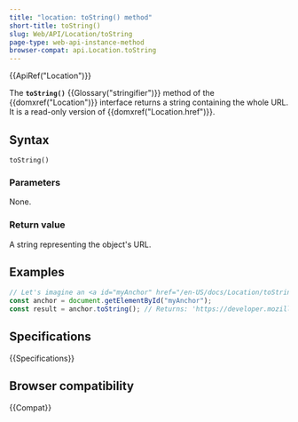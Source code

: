 ```yaml
---
title: "location: toString() method"
short-title: toString()
slug: Web/API/Location/toString
page-type: web-api-instance-method
browser-compat: api.Location.toString
---
```


{{ApiRef("Location")}}

The **`toString()`** {{Glossary("stringifier")}} method of the
{{domxref("Location")}} interface returns a string containing the
whole URL. It is a read-only version of {{domxref("Location.href")}}.

## Syntax

```js-nolint
toString()
```

### Parameters

None.

### Return value

A string representing the object's URL.

## Examples

```js
// Let's imagine an <a id="myAnchor" href="/en-US/docs/Location/toString"> element is in the document
const anchor = document.getElementById("myAnchor");
const result = anchor.toString(); // Returns: 'https://developer.mozilla.org/en-US/docs/Location/toString'
```

## Specifications

{{Specifications}}

## Browser compatibility

{{Compat}}
